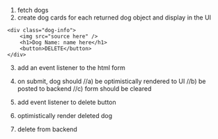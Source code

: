 1. fetch dogs
2. create dog cards for each returned dog object and display in the UI
```
<div class="dog-info">
    <img src="source here" />
    <h1>Dog Name: name here</h1>
    <button>DELETE</button>
</div>
```

3. add an event listener to the html form
4. on submit, dog should 
    //a) be optimistically rendered to UI
    //b) be posted to backend
    //c) form should be cleared

5. add event listener to delete button
6. optimistically render deleted dog
7. delete from backend
